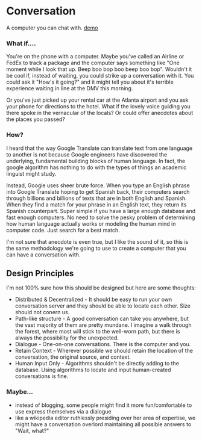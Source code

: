 # Conversation

A computer you can chat with.  [demo](http://totallynuclear.club/~owise1/convo/)

### What if....

You're on the phone with a computer. Maybe you've called an Airline or FedEx to track a package and the computer says something like "One moment while I look that up. Beep boo bop boo beep boo bop".  Wouldn't it be cool if, instead of waiting, you could strike up a conversation with it.  You could ask it "How's it going?" and it might tell you about it's terrible experience waiting in line at the DMV this morning.

Or you've just picked up your rental car at the Atlanta airport and you ask your phone for directions to the hotel.  What if the lovely voice guiding you there spoke in the vernacular of the locals? Or could offer anecdotes about the places you passed?

### How?

I heard that the way Google Translate can translate text from one language to another is not because Google engineers have discovered the underlying, fundamental building blocks of human language. In fact, the google algorithm has nothing to do with the types of things an academic linguist might study. 

Instead, Google uses sheer brute force.  When you type an English phrase into Google Translate hoping to get Spanish back, their computers search through billions and billions of texts that are in both English and Spanish.  When they find a match for your phrase in an English text, they return its Spanish counterpart.  Super simple if you have a large enough database and fast enough computers. No need to solve the pesky problem of determining how human language actually works or modeling the human mind in computer code.  Just search for a best match.

I'm not sure that anecdote is even true, but I like the sound of it, so this is the same methodology we're going to use to create a computer that you can have a conversation with.

## Design Principles

I'm not 100% sure how this should be designed but here are some thoughts:

* Distributed & Decentralized - It should be easy to run your own conversation server and they should be able to locate each other.  Size should not conern us.
* Path-like structure - A good conversation can take you anywhere, but the vast majority of them are pretty mundane.  I imagine a walk through the forest, where most will stick to the well-worn path, but there is always the possibility for the unexpected.
* Dialogue - One-on-one conversations. There is the computer and you.
* Retain Context - Wherever possible we should retain the location of the conversation, the original source, and context.
* Human Input Only - Algorithms shouldn't be directly adding to the database.  Using algorithms to locate and input human-created conversations is fine.

### Maybe...

* instead of blogging, some people might find it more fun/comfortable to use express themselves via a dialogue
* like a wikipedia editor ruthlessly presiding over her area of expertise, we might have a conversation overlord maintaining all possible answers to "Wait, what?"
